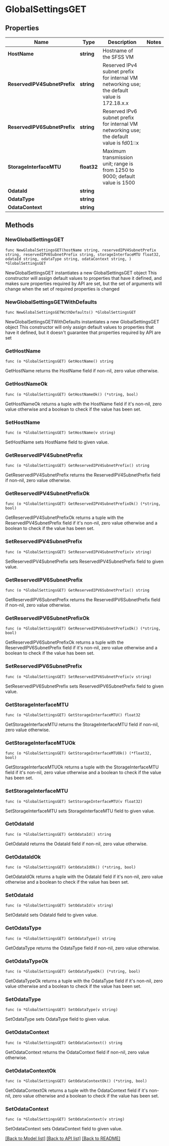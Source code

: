# GlobalSettingsGET

## Properties

Name | Type | Description | Notes
------------ | ------------- | ------------- | -------------
**HostName** | **string** | Hostname of the SFSS VM | 
**ReservedIPV4SubnetPrefix** | **string** | Reserved IPv4 subnet prefix for internal VM networking use; the default value is 172.18.x.x | 
**ReservedIPV6SubnetPrefix** | **string** | Reserved IPv6 subnet prefix for internal VM networking use; the default value is fd01::x | 
**StorageInterfaceMTU** | **float32** | Maximum transmission unit; range is from 1250 to 9000; default value is 1500 | 
**OdataId** | **string** |  | 
**OdataType** | **string** |  | 
**OdataContext** | **string** |  | 

## Methods

### NewGlobalSettingsGET

`func NewGlobalSettingsGET(hostName string, reservedIPV4SubnetPrefix string, reservedIPV6SubnetPrefix string, storageInterfaceMTU float32, odataId string, odataType string, odataContext string, ) *GlobalSettingsGET`

NewGlobalSettingsGET instantiates a new GlobalSettingsGET object
This constructor will assign default values to properties that have it defined,
and makes sure properties required by API are set, but the set of arguments
will change when the set of required properties is changed

### NewGlobalSettingsGETWithDefaults

`func NewGlobalSettingsGETWithDefaults() *GlobalSettingsGET`

NewGlobalSettingsGETWithDefaults instantiates a new GlobalSettingsGET object
This constructor will only assign default values to properties that have it defined,
but it doesn't guarantee that properties required by API are set

### GetHostName

`func (o *GlobalSettingsGET) GetHostName() string`

GetHostName returns the HostName field if non-nil, zero value otherwise.

### GetHostNameOk

`func (o *GlobalSettingsGET) GetHostNameOk() (*string, bool)`

GetHostNameOk returns a tuple with the HostName field if it's non-nil, zero value otherwise
and a boolean to check if the value has been set.

### SetHostName

`func (o *GlobalSettingsGET) SetHostName(v string)`

SetHostName sets HostName field to given value.


### GetReservedIPV4SubnetPrefix

`func (o *GlobalSettingsGET) GetReservedIPV4SubnetPrefix() string`

GetReservedIPV4SubnetPrefix returns the ReservedIPV4SubnetPrefix field if non-nil, zero value otherwise.

### GetReservedIPV4SubnetPrefixOk

`func (o *GlobalSettingsGET) GetReservedIPV4SubnetPrefixOk() (*string, bool)`

GetReservedIPV4SubnetPrefixOk returns a tuple with the ReservedIPV4SubnetPrefix field if it's non-nil, zero value otherwise
and a boolean to check if the value has been set.

### SetReservedIPV4SubnetPrefix

`func (o *GlobalSettingsGET) SetReservedIPV4SubnetPrefix(v string)`

SetReservedIPV4SubnetPrefix sets ReservedIPV4SubnetPrefix field to given value.


### GetReservedIPV6SubnetPrefix

`func (o *GlobalSettingsGET) GetReservedIPV6SubnetPrefix() string`

GetReservedIPV6SubnetPrefix returns the ReservedIPV6SubnetPrefix field if non-nil, zero value otherwise.

### GetReservedIPV6SubnetPrefixOk

`func (o *GlobalSettingsGET) GetReservedIPV6SubnetPrefixOk() (*string, bool)`

GetReservedIPV6SubnetPrefixOk returns a tuple with the ReservedIPV6SubnetPrefix field if it's non-nil, zero value otherwise
and a boolean to check if the value has been set.

### SetReservedIPV6SubnetPrefix

`func (o *GlobalSettingsGET) SetReservedIPV6SubnetPrefix(v string)`

SetReservedIPV6SubnetPrefix sets ReservedIPV6SubnetPrefix field to given value.


### GetStorageInterfaceMTU

`func (o *GlobalSettingsGET) GetStorageInterfaceMTU() float32`

GetStorageInterfaceMTU returns the StorageInterfaceMTU field if non-nil, zero value otherwise.

### GetStorageInterfaceMTUOk

`func (o *GlobalSettingsGET) GetStorageInterfaceMTUOk() (*float32, bool)`

GetStorageInterfaceMTUOk returns a tuple with the StorageInterfaceMTU field if it's non-nil, zero value otherwise
and a boolean to check if the value has been set.

### SetStorageInterfaceMTU

`func (o *GlobalSettingsGET) SetStorageInterfaceMTU(v float32)`

SetStorageInterfaceMTU sets StorageInterfaceMTU field to given value.


### GetOdataId

`func (o *GlobalSettingsGET) GetOdataId() string`

GetOdataId returns the OdataId field if non-nil, zero value otherwise.

### GetOdataIdOk

`func (o *GlobalSettingsGET) GetOdataIdOk() (*string, bool)`

GetOdataIdOk returns a tuple with the OdataId field if it's non-nil, zero value otherwise
and a boolean to check if the value has been set.

### SetOdataId

`func (o *GlobalSettingsGET) SetOdataId(v string)`

SetOdataId sets OdataId field to given value.


### GetOdataType

`func (o *GlobalSettingsGET) GetOdataType() string`

GetOdataType returns the OdataType field if non-nil, zero value otherwise.

### GetOdataTypeOk

`func (o *GlobalSettingsGET) GetOdataTypeOk() (*string, bool)`

GetOdataTypeOk returns a tuple with the OdataType field if it's non-nil, zero value otherwise
and a boolean to check if the value has been set.

### SetOdataType

`func (o *GlobalSettingsGET) SetOdataType(v string)`

SetOdataType sets OdataType field to given value.


### GetOdataContext

`func (o *GlobalSettingsGET) GetOdataContext() string`

GetOdataContext returns the OdataContext field if non-nil, zero value otherwise.

### GetOdataContextOk

`func (o *GlobalSettingsGET) GetOdataContextOk() (*string, bool)`

GetOdataContextOk returns a tuple with the OdataContext field if it's non-nil, zero value otherwise
and a boolean to check if the value has been set.

### SetOdataContext

`func (o *GlobalSettingsGET) SetOdataContext(v string)`

SetOdataContext sets OdataContext field to given value.



[[Back to Model list]](../README.md#documentation-for-models) [[Back to API list]](../README.md#documentation-for-api-endpoints) [[Back to README]](../README.md)


